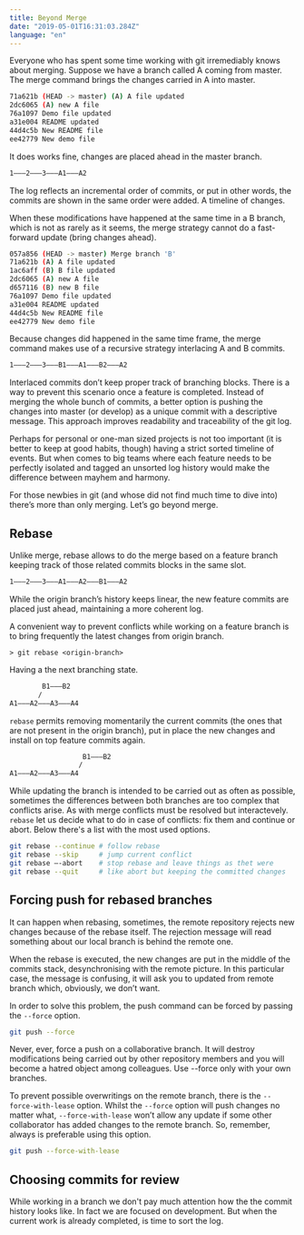 ```yaml
---
title: Beyond Merge
date: "2019-05-01T16:31:03.284Z"
language: "en"
---
```


Everyone who has spent some time working with git irremediably knows about 
merging. Suppose we have a branch called A coming from master. The merge 
command brings the changes carried in A into master.

```bash
71a621b (HEAD -> master) (A) A file updated
2dc6065 (A) new A file
76a1097 Demo file updated
a31e004 README updated
44d4c5b New README file
ee42779 New demo file
```

It does works fine, changes are placed ahead in the master branch.

```bash
1———2———3———A1———A2
```

The log reflects an incremental order of commits, or put in other words, 
the commits are shown in the same order were added. A timeline of changes.

When these modifications have happened at the same time in a B branch, which 
is not as rarely as it seems, the merge strategy cannot do a fast-forward 
update (bring changes ahead).

```bash
057a856 (HEAD -> master) Merge branch 'B'
71a621b (A) A file updated
1ac6aff (B) B file updated
2dc6065 (A) new A file
d657116 (B) new B file
76a1097 Demo file updated
a31e004 README updated
44d4c5b New README file
ee42779 New demo file
```

Because changes did happened in the same time frame, the merge command makes 
use of a recursive strategy interlacing A and B commits.

```bash
1———2———3———B1———A1———B2———A2
```

Interlaced commits don’t keep proper track of branching blocks. There is a way 
to prevent this scenario once a feature is completed. Instead of merging the 
whole bunch of commits, a better option is pushing the changes into master (or 
develop) as a unique commit with a descriptive message. This approach improves 
readability and traceability of the git log.

Perhaps for personal or one-man sized projects is not too important (it is better 
to keep at good habits, though) having a strict sorted timeline of events. But 
when comes to big teams where each feature needs to be perfectly isolated and 
tagged an unsorted log history would make the difference between mayhem and 
harmony.

For those newbies in git (and whose did not find much time to dive into) 
there’s more than only merging. Let’s go beyond merge.

## Rebase

Unlike merge, rebase allows to do the merge based on a feature branch keeping 
track of those related commits blocks in the same slot.

```bash
1———2———3———A1———A2———B1———A2
```

While the origin branch’s history 
keeps linear, the new feature commits are placed just ahead, maintaining a 
more coherent log.

A convenient way to prevent conflicts while working on a feature branch is to 
bring frequently the latest changes from origin branch.

```git
> git rebase <origin-branch> 
```

Having a the next branching state.

```bash
        B1———B2
       /
A1———A2———A3———A4
```

`rebase` permits removing momentarily the current commits (the ones that are not 
present in the origin branch), put in place the new changes and install on top 
feature commits again.

```bash
                  B1———B2
                 /
A1———A2———A3———A4
```

While updating the branch is intended to be carried out as often as possible, 
sometimes the differences between both branches are too complex that conflicts 
arise. As with merge conflicts must be resolved but interactevely. `rebase` let 
us decide what to do in case of conflicts: fix them and continue or abort. Below
there's a list with the most used options.

```bash
git rebase --continue # follow rebase
git rebase --skip     # jump current conflict
git rebase —-abort    # stop rebase and leave things as thet were
git rebase --quit     # like abort but keeping the committed changes
```

## Forcing push for rebased branches

It can happen when rebasing, sometimes, the remote repository rejects new 
changes because of the rebase itself. The rejection message will read something 
about our local branch is behind the remote one.

When the rebase is executed, the new changes are put in the middle of the 
commits stack, desynchronising with the remote picture. In this particular 
case, the message is confusing, it will ask you to updated from remote branch 
which, obviously, we don’t want.

In order to solve this problem, the push command can be forced by passing the 
`--force` option.

```bash
git push --force
```

Never, ever, force a push on a collaborative branch. It will destroy 
modifications being carried out by other repository members and you will 
become a hatred object among colleagues. Use --force only with your own branches.

To prevent possible overwritings on the remote branch, there is the 
`--force-with-lease` option. Whilst the `--force` option will push changes no 
matter what, `--force-with-lease` won’t allow any update if some other 
collaborator has added changes to the remote branch. So, remember, always is 
preferable using this option.

```bash
git push --force-with-lease
```

## Choosing commits for review

While working in a branch we don't pay much attention how the the commit 
history looks like. In fact we are focused on development. But when the current 
work is already completed, is time to sort the log.
